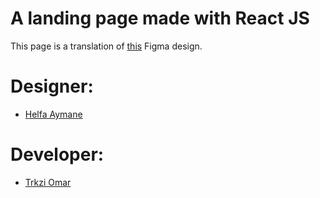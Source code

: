 # A landing page made with React JS

This page is a translation of [this]( https://dribbble.com/shots/19002777-Let-s-innovate-landing-page/attachments/14169863?mode=media) Figma design.

# Designer:
- [Helfa Aymane](https://twitter.com/HelfaAymane)
# Developer:
- [Trkzi Omar](https://twitter.com/OmarTrkzi)

